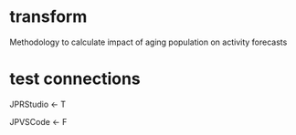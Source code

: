 # transform
Methodology to calculate impact of aging population on activity forecasts

# test connections
JPRStudio <- T 

JPVSCode <- F